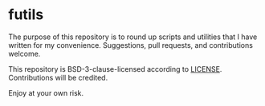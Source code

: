# futils

The purpose of this repository is to round up scripts and utilities that I have written for my convenience. Suggestions, pull requests, and contributions welcome.

This repository is BSD-3-clause-licensed according to [LICENSE](LICENSE). Contributions will be credited.

Enjoy at your own risk.
